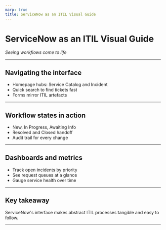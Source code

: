 ```yaml
---
marp: true
title: ServiceNow as an ITIL Visual Guide
---
```


# ServiceNow as an ITIL Visual Guide
*Seeing workflows come to life*

---

## Navigating the interface
- Homepage hubs: Service Catalog and Incident
- Quick search to find tickets fast
- Forms mirror ITIL artefacts

---

## Workflow states in action
- New, In Progress, Awaiting Info
- Resolved and Closed handoff
- Audit trail for every change

---

## Dashboards and metrics
- Track open incidents by priority
- See request queues at a glance
- Gauge service health over time

---

## Key takeaway
ServiceNow's interface makes abstract ITIL processes tangible and easy to follow.

---
